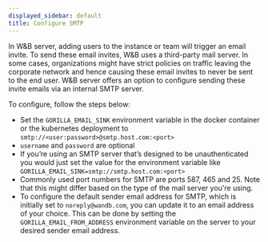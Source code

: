 ```yaml
---
displayed_sidebar: default
title: Configure SMTP
---
```


In W&B server, adding users to the instance or team will trigger an email invite. To send these email invites, W&B uses a third-party mail server. In some cases, organizations might have strict policies on traffic leaving the corporate network and hence causing these email invites to never be sent to the end user. W&B server offers an option to configure sending these invite emails via an internal SMTP server.

To configure, follow the steps below:

- Set the `GORILLA_EMAIL_SINK` environment variable in the docker container or the kubernetes deployment to `smtp://<user:password>@smtp.host.com:<port>`
- `username` and `password` are optional
- If you’re using an SMTP server that’s designed to be unauthenticated you would just set the value for the environment variable like `GORILLA_EMAIL_SINK=smtp://smtp.host.com:<port>`
- Commonly used port numbers for SMTP are ports 587, 465 and 25. Note that this might differ based on the type of the mail server you're using.
- To configure the default sender email address for SMTP, which is initially set to `noreply@wandb.com`, you can update it to an email address of your choice. This can be done by setting the `GORILLA_EMAIL_FROM_ADDRESS` environment variable on the server to your desired sender email address.
